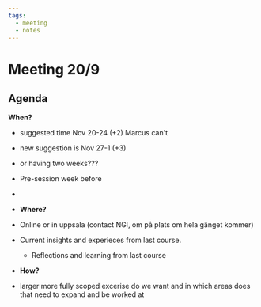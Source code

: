 ```yaml
---
tags:
  - meeting
  - notes
---
```


# Meeting 20/9

## Agenda

   **When?**

- suggested time Nov 20-24 (+2) Marcus can't
- new suggestion is  Nov 27-1 (+3)
- or having two weeks???

- Pre-session week before

-

- **Where?**
- Online or in uppsala
   (contact NGI, om på plats om hela gänget kommer)
- Current insights and experieces from last course.
    - Reflections and learning from last course
- **How?**
- larger more fully scoped excerise do we want and in which areas does that need to expand and be worked at
